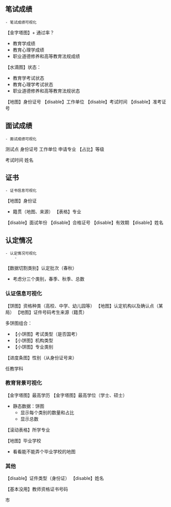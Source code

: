 ## 笔试成绩

```ad-note
- 笔试成绩可视化
```

【金字塔图】+ 通过率？
- 教育学成绩
- 教育心理学成绩
- 职业道德修养和高等教育法规成绩

【水滴图】状态：
- 教育学考试状态
- 教育心理学考试状态
- 职业道德修养和高等教育法规状态

【地图】身份证号
【disable】工作单位
【disable】考试时间
【disable】准考证号

## 面试成绩

```ad-note
- 面试成绩可视化
```

测试点
身份证号
工作单位
申请专业
【占比】等级


考试时间
姓名

## 证书

```ad-note
- 证书信息可视化
```

【地图】身份证
- 籍贯（地图、来源）
【表格】专业


【disable】面试年份
【disable】合格证号
【disable】有效期
【disable】姓名

## 认定情况

```ad-note
- 认定情况可视化
	- 
```

【数据切割类别】认定批次（春秋）
- 考虑分三个类别，春季、秋季、总数

### 认证信息可视化

【饼图】资格种类（高校、中学、幼儿园等）
【地图】认定机构以及确认点（某局）
【地图】证件号码考生来源（籍贯）

多饼图组合：
- 【小饼图】考试类型（是否国考）
- 【小饼图】机构类型
- 【小饼图】专业类别

【进度条图】性别（从身份证号来）

任教学科

### 教育背景可视化
【金字塔图】最高学历
【金字塔图】最高学位（学士、硕士）
- 静态数据：饼图
	- 显示每个类别的数量和占比
	- 显示总数

【滚动表格】所学专业

【地图】毕业学校
- 看看能不能弄个毕业学校的地图

### 其他

【disable】证件类型（身份证）
【disable】姓名

【基本没用】教师资格证书号码

市